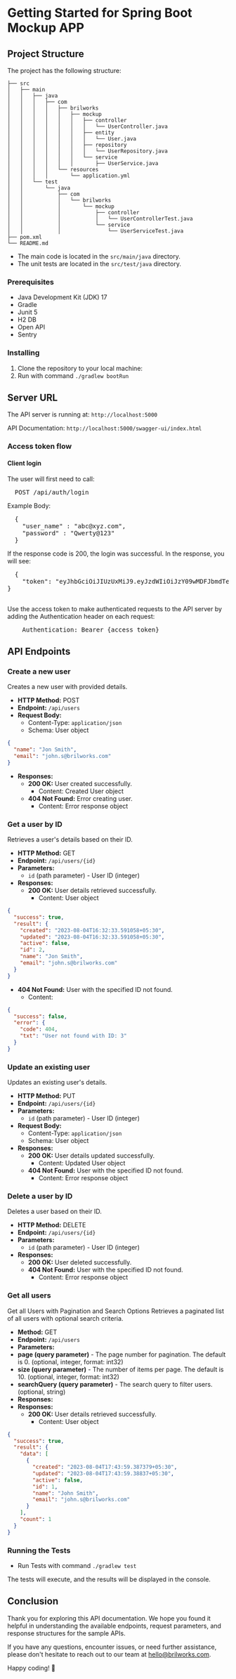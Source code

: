 # Getting Started for Spring Boot Mockup APP

## Project Structure

The project has the following structure:

```
├── src
│   ├── main
│   │   ├── java
│   │   │   ├── com
│   │   │   │   ├── brilworks
│   │   │   │   │   ├── mockup
│   │   │   │   │   │   ├── controller
│   │   │   │   │   │   │   └── UserController.java
│   │   │   │   │   │   ├── entity
│   │   │   │   │   │   │   └── User.java
│   │   │   │   │   │   ├── repository
│   │   │   │   │   │   │   └── UserRepository.java
│   │   │   │   │   │   └── service
│   │   │   │   │   │       ├── UserService.java
│   │   │   │   └── resources
│   │   │   │       └── application.yml
│   │   └── test
│   │       └── java
│   │           ├── com
│   │           │   └── brilworks
│   │           │       └── mockup
│   │           │           ├── controller
│   │           │           │   └── UserControllerTest.java
│   │           │           └── service
│   │           │               └── UserServiceTest.java
├── pom.xml
└── README.md
```

- The main code is located in the `src/main/java` directory.
- The unit tests are located in the `src/test/java` directory.

### Prerequisites

- Java Development Kit (JDK) 17
- Gradle
- Junit 5
- H2 DB
- Open API
- Sentry

### Installing

1. Clone the repository to your local machine:
2. Run with command `./gradlew bootRun`

## Server URL

The API server is running at: `http://localhost:5000`

API Documentation: `http://localhost:5000/swagger-ui/index.html`

### Access token flow
#### Client login
The user will first need to call:
<pre>  POST /api/auth/login</pre>
Example Body:
<pre>  {
    "user_name" : "abc@xyz.com",
    "password" : "Qwerty@123"
  }</pre>
If the response code is 200, the login was successful. In the response, you will see:
  <pre>
  {
    "token": "eyJhbGciOiJIUzUxMiJ9.eyJzdWIiOiJzY09wMDFJbmdTekEyb3BjTVlTdCIsImNyZWF0ZWQiOjE2OTIzNDU2OTkxOTUsImV4cCI6MTY5NDI2MDk1OH0.9xZLFMkDV-436e5mhnevYFg_-yQ3PaXGUIcoUYjWsnkHumjvFLUij8xKQcGZkSBwUMzfuyaZsMSY2tQHx2Tvjw"
}
  </pre>
Use the access token to make authenticated requests to the API server by adding the Authentication header on each request:
<pre>    Authentication: Bearer {access_token}</pre>

## API Endpoints

### Create a new user

Creates a new user with provided details.

- **HTTP Method:** POST
- **Endpoint:** `/api/users`
- **Request Body:**
    - Content-Type: `application/json`
    - Schema: User object

```json
{
  "name": "Jon Smith",
  "email": "john.s@brilworks.com"
}
```

- **Responses:**
    - **200 OK:** User created successfully.
        - Content: Created User object
    - **404 Not Found:** Error creating user.
        - Content: Error response object

### Get a user by ID

Retrieves a user's details based on their ID.

- **HTTP Method:** GET
- **Endpoint:** `/api/users/{id}`
- **Parameters:**
    - `id` (path parameter) - User ID (integer)
- **Responses:**
    - **200 OK:** User details retrieved successfully.
        - Content: User object

```json
{
  "success": true,
  "result": {
    "created": "2023-08-04T16:32:33.591058+05:30",
    "updated": "2023-08-04T16:32:33.591058+05:30",
    "active": false,
    "id": 2,
    "name": "Jon Smith",
    "email": "john.s@brilworks.com"
  }
}
```

- **404 Not Found:** User with the specified ID not found.
    - Content:

```json
{
  "success": false,
  "error": {
    "code": 404,
    "txt": "User not found with ID: 3"
  }
}
```

### Update an existing user

Updates an existing user's details.

- **HTTP Method:** PUT
- **Endpoint:** `/api/users/{id}`
- **Parameters:**
    - `id` (path parameter) - User ID (integer)
- **Request Body:**
    - Content-Type: `application/json`
    - Schema: User object
- **Responses:**
    - **200 OK:** User details updated successfully.
        - Content: Updated User object
    - **404 Not Found:** User with the specified ID not found.
        - Content: Error response object

### Delete a user by ID

Deletes a user based on their ID.

- **HTTP Method:** DELETE
- **Endpoint:** `/api/users/{id}`
- **Parameters:**
    - `id` (path parameter) - User ID (integer)
- **Responses:**
    - **200 OK:** User deleted successfully.
    - **404 Not Found:** User with the specified ID not found.
        - Content: Error response object

### Get all users

Get all Users with Pagination and Search Options Retrieves a paginated list of all users with optional search criteria.

- **Method:** GET
- **Endpoint:** `/api/users`
- **Parameters:**
- **page (query parameter)** - The page number for pagination. The default is 0. (optional, integer, format: int32)
- **size (query parameter)** - The number of items per page. The default is 10. (optional, integer, format: int32)
- **searchQuery (query parameter)** - The search query to filter users. (optional, string)
- **Responses:**
- **Responses:**
    - **200 OK:** User details retrieved successfully.
        - Content: User object

```json
{
  "success": true,
  "result": {
    "data": [
      {
        "created": "2023-08-04T17:43:59.387379+05:30",
        "updated": "2023-08-04T17:43:59.38837+05:30",
        "active": false,
        "id": 1,
        "name": "John Smith",
        "email": "john.s@brilworks.com"
      }
    ],
    "count": 1
  }
}
```

### Running the Tests

- Run Tests with command `./gradlew test`

The tests will execute, and the results will be displayed in the console.

## Conclusion

Thank you for exploring this API documentation. We hope you found it helpful in understanding the available endpoints,
request parameters, and response structures for the sample APIs.

If you have any questions, encounter issues, or need further assistance, please don't hesitate to reach out to our team
at hello@brilworks.com.

Happy coding! 🚀